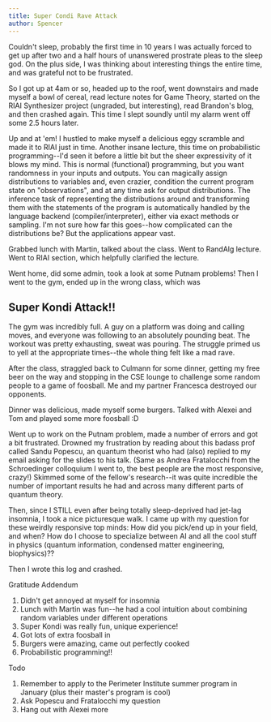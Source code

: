 ```yaml
---
title: Super Condi Rave Attack
author: Spencer
---
```


Couldn't sleep, probably the first time in 10 years I was actually forced to get up after two and a half hours of unanswered prostrate pleas to the sleep god. On the plus side, I was thinking about interesting things the entire time, and was grateful not to be frustrated.

So I got up at 4am or so, headed up to the roof, went downstairs and made myself a bowl of cereal, read lecture notes for Game Theory, started on the RIAI Synthesizer project (ungraded, but interesting), read Brandon's blog, and then crashed again. This time I slept soundly until my alarm went off some 2.5 hours later.

Up and at 'em! I hustled to make myself a delicious eggy scramble and made it to RIAI just in time. Another insane lecture, this time on probabilistic programming--I'd seen it before a little bit but the sheer expressivity of it blows my mind. This is normal (functional) programming, but you want randomness in your inputs and outputs. You can magically assign distributions to variables and, even crazier, condition the current program state on "observations", and at any time ask for output distributions. The inference task of representing the distributions around and transforming them with the statements of the program is automatically handled by the language backend (compiler/interpreter), either via exact methods or sampling. I'm not sure how far this goes--how complicated can the distributions be? But the applications appear vast.

Grabbed lunch with Martin, talked about the class. Went to RandAlg lecture. Went to RIAI section, which helpfully clarified the lecture.

Went home, did some admin, took a look at some Putnam problems! Then I went to the gym, ended up in the wrong class, which was

## Super Kondi Attack!!

The gym was incredibly full. A guy on a platform was doing and calling moves, and everyone was following to an absolutely pounding beat. The workout was pretty exhausting, sweat was pouring. The struggle primed us to yell at the appropriate times--the whole thing felt like a mad rave.

After the class, straggled back to Culmann for some dinner, getting my free beer on the way and stopping in the CSE lounge to challenge some random people to a game of foosball. Me and my partner Francesca destroyed our opponents.

Dinner was delicious, made myself some burgers. Talked with Alexei and Tom and played some more foosball :D

Went up to work on the Putnam problem, made a number of errors and got a bit frustrated. Drowned my frustration by reading about this badass prof called Sandu Popescu, an quantum theorist who had (also) replied to my email asking for the slides to his talk. (Same as Andrea Fratalocchi from the Schroedinger colloquium I went to, the best people are the most responsive, crazy!) Skimmed some of the fellow's research--it was quite incredible the number of important results he had and across many different parts of quantum theory.

Then, since I STILL even after being totally sleep-deprived had jet-lag insomnia, I took a nice picturesque walk. I came up with my question for these weirdly responsive top minds: How did you pick/end up in your field, and when? How do I choose to specialize between AI and all the cool stuff in physics (quantum information, condensed matter engineering, biophysics)??

Then I wrote this log and crashed.

Gratitude Addendum

1. Didn't get annoyed at myself for insomnia
2. Lunch with Martin was fun--he had a cool intuition about combining random variables under different operations
3. Super Kondi was really fun, unique experience!
4. Got lots of extra foosball in
5. Burgers were amazing, came out perfectly cooked
6. Probabilistic programming!!

Todo

1. Remember to apply to the Perimeter Institute summer program in January (plus their master's program is cool)
2. Ask Popescu and Fratalocchi my question
3. Hang out with Alexei more



